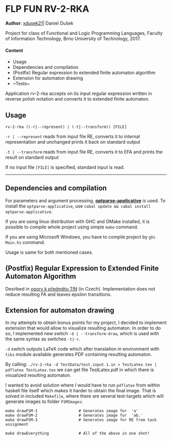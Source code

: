 # FLP FUN RV-2-RKA 
**Author**: [xdusek21](mailto:xdusek21@stud.fit.vutbr.cz)| Daniel Dušek 

Project for class of Functional and Logic Programming Languages, Faculty of Information Technology, Brno University of Technology, 2017.

#### **Content**
* Usage
* Dependencies and compilation 
* (Postfix) Regular expression to extended finite automaton algorithm 
* Extension for automaton drawing 
* ~Tests~
 

Application rv-2-rka accepts on its input regular expression written in reverse polish notation and converts it to extended finite automaton.

## Usage
`rv-2-rka ((-r|--represent) | (-t|--transform)) [FILE]`

`-r | --represent` reads from input file RE, converts it to internal representation and unchanged prints it back on standard output

`-t | --transform` reads from input file RE, converts it to EFA and prints the result on standard output

If no input file `[FILE]` is specified, standard input is read.
___
## Dependencies and compilation 
For parameters and argument processing, **[optparse-applicative](https://github.com/pcapriotti/optparse-applicative)** is used. To install the `optparse-applicative`, use `cabal update && cabal install optparse-applicative`.

If you are using linux distribution with GHC and GMake installed, it is possible to compile whole project using simple `make` command.

If you are using Microsoft Windows, you have to compile project by `ghc Main.hs` command.

Usage is same for both mentioned cases.

## (Postfix) Regular Expression to Extended Finite Automaton Algorithm

Desribed in [opory k předmětu TIN](http://www.fit.vutbr.cz/study/courses/TIN/public/Texty/oporaTIN.pdf) (in Czech). Implementation does not reduce resulting FA and leaves epsilon transitions. 

## Extension for automaton drawing

In my attempts to obtain bonus points for my project, I decided to implement extension that would allow to visualize resulting automaton. In order to do so, I implemented new switch `-d | --transform-draw`, which is used with the same syntax as switches `-t|-r`. 

`-d` switch outputs LaTeX code which after translation in environment with `tikz` module available generates PDF containing resulting automaton.


By calling:
 `./rv-2-rka -d TestData/test.input.1.in > TestLatex.tex | pdflatex TestLatex.tex` 
  we can get file TestLatex.pdf in which there is visualized resulting automaton.

 I wanted to avoid solution where I would have to run `pdflatex` from within haskell file itself which makes it harder to obtain the final image. That is solved in included `Makefile`, where there are several test-targets which will generate images to folder `FSMImages`:


```
make drawFSM-1  				# Generates image for  'a'
make drawFSM-2					# Generates image for  'ab.'
make drawFSM-3					# Generates image for RE from task assignment

make drawEverything				# All of the above in one shot!
```

